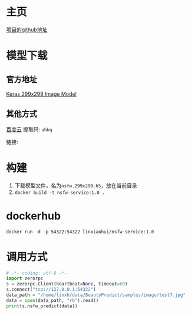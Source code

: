 # 主页
   [项目的github地址](https://github.com/GantMan/nsfw_model)

# 模型下载

## 官方地址
   [Keras 299x299 Image Model](https://s3.amazonaws.com/nsfwdetector/nsfw.299x299.h5)
   
## 其他方式
   [百度云](https://pan.baidu.com/s/15R-M4JdnjjhY04JgoVDYnw) 提取码: `uhkq`

链接:  
# 构建
   1. 下载模型文件，名为`nsfw.299x299.h5`，放在当前目录
   2. `docker build -t nsfw-service:1.0 .`

# dockerhub

   `docker run -d -p 54322:54322 linxiaohui/nsfw-service:1.0`

# 调用方式

```python
# -*- coding: utf-8 -*-
import zerorpc
s = zerorpc.Client(heartbeat=None, timeout=60)
s.connect("tcp://127.0.0.1:54322")
data_path = "/home/linxh/data/BeautyPredict/samples/image/test7.jpg"
data = open(data_path, "rb").read()
print(s.nsfw_predict(data))
```
